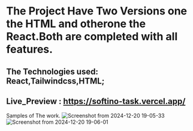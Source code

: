 # The Project Have Two Versions one the HTML and otherone the React.Both are completed with all features.

## The Technologies used: React,Tailwindcss,HTML;
## Live_Preview : https://softino-task.vercel.app/

Samples of The work.
![Screenshot from 2024-12-20 19-05-33](https://github.com/user-attachments/assets/43c2ae4f-7b63-4445-85d5-6d7c67503d8f)
![Screenshot from 2024-12-20 19-06-01](https://github.com/user-attachments/assets/d268e0d2-ab0e-4b1b-99d2-30ef35a34ed6)
